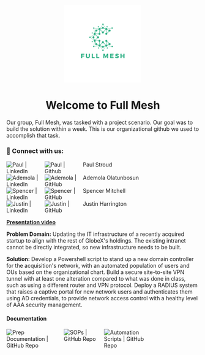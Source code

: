 <div id="header" align="center">
  <img src="https://github.com/Full-Mesh/.github/blob/main/profile/Green%20Black%20Modern%20C%20Letter%20Networks%20Logo.png"  width="40%" height="40%">
  <h1>
  Welcome to Full Mesh
  </h1>
</div>

Our group, Full Mesh, was tasked with a project scenario. Our goal was to build the solution within a week. This is our organizational github we used to accomplish that task. 

### :handshake: Connect with us:

<a href="https://www.linkedin.com/in/paulstroud312/"><img align="left" src="https://img.shields.io/badge/linkedin-%230077B5.svg?style=for-the-badge&logo=linkedin&logoColor=white" alt="Paul | LinkedIn" width="100px"/></a>
<a href="http://github.com/paulstroud2023"><img align="left" src="https://img.shields.io/badge/github-%23121011.svg?style=for-the-badge&logo=github&logoColor=white" alt="Paul | Github" width="100px"/></a>
Paul Stroud
</br>
</br>
<a href="https://www.linkedin.com/in/ademola-olatunbosun"><img align="left" src="https://img.shields.io/badge/linkedin-%230077B5.svg?style=for-the-badge&logo=linkedin&logoColor=white" alt="Ademola | LinkedIn" width="100px"/></a>
<a href="https://github.com/ademo11"><img align="left" src="https://img.shields.io/badge/github-%23121011.svg?style=for-the-badge&logo=github&logoColor=white" alt="Ademola | GitHub" width="100px"/></a>
Ademola Olatunbosun
</br>
</br>
<a href="https://www.linkedin.com/in/spencymitch/"><img align="left" src="https://img.shields.io/badge/linkedin-%230077B5.svg?style=for-the-badge&logo=linkedin&logoColor=white" alt="Spencer | LinkedIn" width="100px"/></a>
<a href="https://github.com/spencymitch"><img align="left" src="https://img.shields.io/badge/github-%23121011.svg?style=for-the-badge&logo=github&logoColor=white" alt="Spencer | GitHub" width="100px"/></a>
Spencer Mitchell
</br>
</br>
<a href="https://www.linkedin.com/in/justin1-harrington/"><img align="left" src="https://img.shields.io/badge/linkedin-%230077B5.svg?style=for-the-badge&logo=linkedin&logoColor=white" alt="Justin | LinkedIn" width="100px"/></a>
<a href="https://github.com/roguione"><img align="left" src="https://img.shields.io/badge/github-%23121011.svg?style=for-the-badge&logo=github&logoColor=white" alt="Justin | GitHub" width="100px"/></a>
Justin Harrington
</br>
</br>


**[Presentation video](https://youtu.be/JYITfPviK8A)**


**Problem Domain:** Updating the IT infrastructure of a recently acquired startup to align with the rest of GlobeX's holdings. The existing intranet cannot be directly integrated, so new infrastructure needs to be built.

**Solution:** Develop a Powershell script to stand up a new domain controller for the acquisition's network, with an automated population of users and OUs based on the organizational chart. Build a secure site-to-site VPN tunnel with at least one alteration compared to what was done in class, such as using a different router and VPN protocol. Deploy a RADIUS system that raises a captive portal for new network users and authenticates them using AD credentials, to provide network access control with a healthy level of AAA security management.

#### Documentation 
<a href="https://github.com/Full-Mesh/PREP-DOCS"><img align="left" src="https://img.shields.io/badge/Repo-PREP DOCS-2CB084" alt="Prep Documentation | GitHub Repo" width="150px"/></a>
<a href="https://github.com/Full-Mesh/SOPs"><img align="left" src="https://img.shields.io/badge/Repo-SOPs-2CB084" alt="SOPs | GitHub Repo" width="105px"/></a>
<a href="https://github.com/Full-Mesh/SCRIPTS"><img align="left" src="https://img.shields.io/badge/Repo-SCRIPTS-2CB084" alt="Automation Scripts | GitHub Repo" width="135px"/></a>

<!--- This README template was created by Connie Uribe, she is amazing and helped me create this for my group --->
